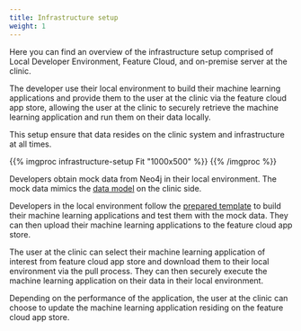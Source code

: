 ```yaml
---
title: Infrastructure setup
weight: 1
---
```


Here you can find an overview of the infrastructure setup comprised of Local Developer Environment, Feature Cloud, and on-premise server at the clinic.

The developer use their local environment to build their machine learning applications and provide them to the user at the clinic via the feature cloud app store, allowing the user at the clinic to securely retrieve the machine learning application and run them on their data locally. 

This setup ensure that data resides on the clinic system and infrastructure at all times. 

{{% imgproc infrastructure-setup Fit "1000x500" %}}
{{% /imgproc %}}

Developers obtain mock data from Neo4j in their local environment. The mock data mimics the <a href="../../for-developers/graph-data-model/" class="link-underline-primary">data model</a> on the clinic side.

Developers in the local environment follow the <a href="https://github.com/careforrare/PersonalizedMedicine)" class="link-underline-primary">prepared template</a> to build their machine learning applications and test them with the mock data. They can then upload their machine learning applications to the feature cloud app store.

The user at the clinic can select their machine learning application of interest from feature cloud app store and download them to their local environment via the pull process. They can then securely execute the machine learning application on their data in their local environment. 

Depending on the performance of the application, the user at the clinic can choose to update the machine learning application residing on the feature cloud app store.